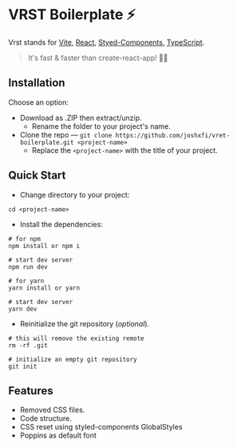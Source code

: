 # VRST Boilerplate ⚡

Vrst stands for [Vite](https://github.com/vitejs/vite), [React](https://github.com/microsoft/TypeScript), [Styed-Components](https://github.com/styled-components/styled-components), [TypeScript](https://github.com/microsoft/TypeScript).

> It's fast & faster than create-react-app! 🏃‍♂️

## Installation

Choose an option:

- Download as .ZIP then extract/unzip.
  - Rename the folder to your project's name.
- Clone the repo — `git clone https://github.com/joshxfi/vret-boilerplate.git <project-name>`
  - Replace the `<project-name>` with the title of your project.

## Quick Start

- Change directory to your project:

```shell
cd <project-name>
```

- Install the dependencies:

```shell
# for npm
npm install or npm i

# start dev server
npm run dev
```

```shell
# for yarn
yarn install or yarn

# start dev server
yarn dev
```

- Reinitialize the git repository (_optional_).

```shell
# this will remove the existing remote
rm -rf .git

# initialize an empty git repository
git init
```

## Features

- Removed CSS files.
- Code structure.
- CSS reset using styled-components GlobalStyles
- Poppins as default font
